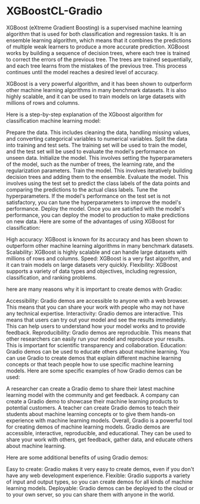# XGBoostCL-Gradio
XGBoost (eXtreme Gradient Boosting) is a supervised machine learning algorithm that is used for both classification and regression tasks. It is an ensemble learning algorithm, which means that it combines the predictions of multiple weak learners to produce a more accurate prediction.
XGBoost works by building a sequence of decision trees, where each tree is trained to correct the errors of the previous tree. The trees are trained sequentially, and each tree learns from the mistakes of the previous tree. This process continues until the model reaches a desired level of accuracy.

XGBoost is a very powerful algorithm, and it has been shown to outperform other machine learning algorithms in many benchmark datasets. It is also highly scalable, and it can be used to train models on large datasets with millions of rows and columns.

Here is a step-by-step explanation of the XGboost algorithm for classification machine learning model:

Prepare the data. This includes cleaning the data, handling missing values, and converting categorical variables to numerical variables.
Split the data into training and test sets. The training set will be used to train the model, and the test set will be used to evaluate the model's performance on unseen data.
Initialize the model. This involves setting the hyperparameters of the model, such as the number of trees, the learning rate, and the regularization parameters.
Train the model. This involves iteratively building decision trees and adding them to the ensemble.
Evaluate the model. This involves using the test set to predict the class labels of the data points and comparing the predictions to the actual class labels.
Tune the hyperparameters. If the model's performance on the test set is not satisfactory, you can tune the hyperparameters to improve the model's performance.
Deploy the model. Once you are satisfied with the model's performance, you can deploy the model to production to make predictions on new data.
Here are some of the advantages of using XGBoost for classification:

High accuracy: XGBoost is known for its accuracy and has been shown to outperform other machine learning algorithms in many benchmark datasets.
Scalability: XGBoost is highly scalable and can handle large datasets with millions of rows and columns.
Speed: XGBoost is a very fast algorithm, and it can train models on large datasets very quickly.
Flexibility: XGBoost supports a variety of data types and objectives, including regression, classification, and ranking problems.

here are many reasons why it is important to create demos with Gradio:

Accessibility: Gradio demos are accessible to anyone with a web browser. This means that you can share your work with people who may not have any technical expertise.
Interactivity: Gradio demos are interactive. This means that users can try out your model and see the results immediately. This can help users to understand how your model works and to provide feedback.
Reproducibility: Gradio demos are reproducible. This means that other researchers can easily run your model and reproduce your results. This is important for scientific transparency and collaboration.
Education: Gradio demos can be used to educate others about machine learning. You can use Gradio to create demos that explain different machine learning concepts or that teach people how to use specific machine learning models.
Here are some specific examples of how Gradio demos can be used:

A researcher can create a Gradio demo to share their latest machine learning model with the community and get feedback.
A company can create a Gradio demo to showcase their machine learning products to potential customers.
A teacher can create Gradio demos to teach their students about machine learning concepts or to give them hands-on experience with machine learning models.
Overall, Gradio is a powerful tool for creating demos of machine learning models. Gradio demos are accessible, interactive, reproducible, and educational. They can be used to share your work with others, get feedback, gather data, and educate others about machine learning.

Here are some additional benefits of using Gradio demos:

Easy to create: Gradio makes it very easy to create demos, even if you don't have any web development experience.
Flexible: Gradio supports a variety of input and output types, so you can create demos for all kinds of machine learning models.
Deployable: Gradio demos can be deployed to the cloud or to your own server, so you can share them with anyone in the world.
